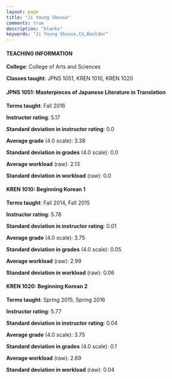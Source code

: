 ```yaml
---
layout: page
title: "Ji Young Shouse" 
comments: true
description: "blanks"
keywords: "Ji Young Shouse,CU,Boulder"
---
```

<head>
<script src="https://ajax.googleapis.com/ajax/libs/jquery/2.1.3/jquery.min.js"></script>
<script src="https://dl.dropboxusercontent.com/s/pc42nxpaw1ea4o9/highcharts.js?dl=0"></script>
<!-- <script src="../assets/js/highcharts.js"></script> -->
<style type="text/css">@font-face {
	font-family: "Bebas Neue";
	src: url(https://www.filehosting.org/file/details/544349/BebasNeue Regular.otf) format("opentype");
	}
	h1.Bebas { 
		font-family: "Bebas Neue", Verdana, Tahoma;
	}
</style>
</head>
	   
#### TEACHING INFORMATION

**College**: College of Arts and Sciences

**Classes taught**: JPNS 1051, KREN 1010, KREN 1020

#### JPNS 1051: Masterpieces of Japanese Literature in Translation

**Terms taught**: Fall 2016

**Instructor rating**: 5.17

**Standard deviation in instructor rating**: 0.0

**Average grade** (4.0 scale): 3.38

**Standard deviation in grades** (4.0 scale): 0.0

**Average workload** (raw): 2.13

**Standard deviation in workload** (raw): 0.0

#### KREN 1010: Beginning Korean 1

**Terms taught**: Fall 2014, Fall 2015

**Instructor rating**: 5.78

**Standard deviation in instructor rating**: 0.01

**Average grade** (4.0 scale): 3.75

**Standard deviation in grades** (4.0 scale): 0.05

**Average workload** (raw): 2.99

**Standard deviation in workload** (raw): 0.06

#### KREN 1020: Beginning Korean 2

**Terms taught**: Spring 2015, Spring 2016

**Instructor rating**: 5.77

**Standard deviation in instructor rating**: 0.04

**Average grade** (4.0 scale): 3.75

**Standard deviation in grades** (4.0 scale): 0.1

**Average workload** (raw): 2.69

**Standard deviation in workload** (raw): 0.04

